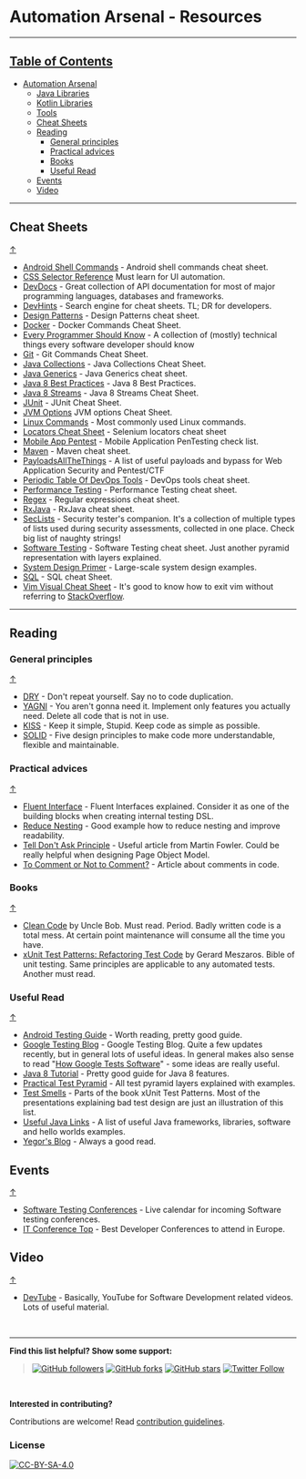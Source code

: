 # Automation Arsenal - Resources

---

## [Table of Contents](#table-of-contents)
- [Automation Arsenal](https://github.com/dkorobtsov/automation-arsenal#table-of-contents)
  - [Java Libraries](https://github.com/dkorobtsov/automation-arsenal/tree/master/java#table-of-contents)
  - [Kotlin Libraries](https://github.com/dkorobtsov/automation-arsenal/tree/master/kotlin#table-of-contents)
  - [Tools](https://github.com/dkorobtsov/automation-arsenal/tree/master/tools#table-of-contents)
  - [Cheat Sheets](#cheat-sheets)
  - [Reading](#reading)
    - [General principles](#general-principles)
    - [Practical advices](#practical-advices)
    - [Books](#books)
    - [Useful Read](#useful-read)
  - [Events](#events)
  - [Video](#video)

---

## Cheat Sheets
[&uarr;](#table-of-contents)
* [Android Shell Commands](https://github.com/cesards/AndroidShell) - Android shell commands cheat sheet.
* [CSS Selector Reference](https://www.w3schools.com/cssref/css_selectors.asp) Must learn for UI automation.
* [DevDocs](https://devdocs.io/) - Great collection of API documentation for most of major programming languages, databases and frameworks.
* [DevHints](https://devhints.io/) - Search engine for cheat sheets. TL; DR for developers.
* [Design Patterns](http://www.mcdonaldland.info/files/designpatterns/designpatternscard.pdf) - Design Patterns cheat sheet.
* [Docker](http://files.zeroturnaround.com/pdf/zt_docker_cheat_sheet.pdf) - Docker Commands Cheat Sheet.
* [Every Programmer Should Know](https://github.com/mtdvio/every-programmer-should-know) - A collection of (mostly) technical things every software developer should know
* [Git](http://files.zeroturnaround.com/pdf/zt_git_cheat_sheet.pdf) - Git Commands Cheat Sheet.
* [Java Collections](http://files.zeroturnaround.com/pdf/zt_java_collections_cheat_sheet.pdf) - Java Collections Cheat Sheet.
* [Java Generics](http://files.zeroturnaround.com/pdf/zt_java_generics_cheatsheet.pdf) - Java Generics cheat sheet.
* [Java 8 Best Practices](http://files.zeroturnaround.com/pdf/zt_java8_best_practices.pdf) - Java 8 Best Practices.
* [Java 8 Streams](http://files.zeroturnaround.com/pdf/zt_java8_streams_cheat_sheet.pdf) - Java 8 Streams Cheat Sheet.
* [JUnit](http://files.zeroturnaround.com/pdf/zt_junit_cheat_sheet.pdf) - JUnit Cheat Sheet.
* [JVM Options](http://files.zeroturnaround.com/pdf/zt_JVM-options-cheat-sheet.pdf) JVM options Cheat Sheet.
* [Linux Commands](https://www.loggly.com/wp-content/uploads/2015/05/Linux-Cheat-Sheet-Sponsored-By-Loggly.pdf) - Most commonly used Linux commands.
* [Locators Cheat Sheet](http://www.cheat-sheets.org/saved-copy/Locators_table_1_0_2.pdf) - Selenium locators cheat sheet
* [Mobile App Pentest](https://github.com/tanprathan/MobileApp-Pentest-Cheatsheet) - Mobile Application PenTesting check list.
* [Maven](http://files.zeroturnaround.com/pdf/Maven-cheat-sheet.pdf) - Maven cheat sheet.
* [PayloadsAllTheThings](https://github.com/swisskyrepo/PayloadsAllTheThings) - A list of useful payloads and bypass for Web Application Security and Pentest/CTF
* [Periodic Table Of DevOps Tools](https://xebialabs.com/periodic-table-of-devops-tools) - DevOps tools cheat sheet.
* [Performance Testing](https://www.stevefenton.co.uk/cmsfiles/assets/file/Performance-Testing-Cheat-Sheet.pdf) - Performance Testing cheat sheet.
* [Regex](http://files.zeroturnaround.com/pdf/zt_regular-expressions-cheat-sheet.pdf) - Regular expressions cheat sheet.
* [RxJava](http://files.zeroturnaround.com/pdf/zt-rxjava-cheat-sheet.pdf) - RxJava cheat sheet.
* [SecLists](https://github.com/danielmiessler/SecLists) - Security tester's companion. It's a collection of multiple types of lists used during security assessments, collected in one place. Check big list of naughty strings!
* [Software Testing](https://openconcept.ca/sites/openconcept/files/software_testing_cheat_sheet.pdf) - Software Testing cheat sheet. Just another pyramid representation with layers explained.
* [System Design Primer](https://github.com/donnemartin/system-design-primer) - Large-scale system design examples.
* [SQL](http://files.zeroturnaround.com/pdf/zt_sql_cheat_sheet.pdf) - SQL cheat Sheet.
* [Vim Visual Cheat Sheet](http://people.csail.mit.edu/vgod/vim/vim-cheat-sheet-en.png) - It's good to know how to exit vim without referring to [StackOverflow](https://stackoverflow.com/questions/11828270/how-to-exit-the-vim-editor).

---

## Reading

### General principles
[&uarr;](#table-of-contents)
* [DRY](https://en.wikipedia.org/wiki/Don%27t_repeat_yourself) - Don't repeat yourself. Say no to code duplication.
* [YAGNI](https://testing.googleblog.com/2017/08/code-health-eliminate-yagni-smells.html) - You aren't gonna need it. Implement only features you actually need. Delete all code that is not in use.
* [KISS](https://people.apache.org/~fhanik/kiss.html) - Keep it simple, Stupid. Keep code as simple as possible.
* [SOLID](https://en.wikipedia.org/wiki/SOLID) - Five design principles to make code more understandable, flexible and maintainable.

### Practical advices
[&uarr;](#table-of-contents)
* [Fluent Interface](https://www.martinfowler.com/bliki/FluentInterface.html) - Fluent Interfaces explained. Consider it as one of the building blocks when creating internal testing DSL.
* [Reduce Nesting](https://testing.googleblog.com/2017/06/code-health-reduce-nesting-reduce.html) - Good example how to reduce nesting and improve readability.
* [Tell Don't Ask Principle](https://martinfowler.com/bliki/TellDontAsk.html) - Useful article from Martin Fowler. Could be really helpful when designing Page Object Model.
* [To Comment or Not to Comment?](https://testing.googleblog.com/2017/07/code-health-to-comment-or-not-to-comment.html) - Article about comments in code.

### Books
[&uarr;](#table-of-contents)
* [Clean Code](https://www.goodreads.com/book/show/3735293-clean-code) by Uncle Bob. Must read. Period. Badly written code is a total mess. At certain point maintenance will consume all the time you have.
* [xUnit Test Patterns: Refactoring Test Code](https://www.goodreads.com/book/show/337302.xUnit_Test_Patterns) by Gerard Meszaros. Bible of unit testing. Same principles are applicable to any automated tests. Another must read.

### Useful Read
[&uarr;](#table-of-contents)
* [Android Testing Guide](https://github.com/ravidsrk/android-testing-guide) - Worth reading, pretty good guide.
* [Google Testing Blog](https://testing.googleblog.com/) - Google Testing Blog. Quite a few updates recently, but in general lots of useful ideas. In general makes also sense to read "[How Google Tests Software](https://books.google.com/books/about/How_Google_Tests_Software.html?id=vHlTOVTKHeUC)" - some ideas are really useful.
* [Java 8 Tutorial](https://github.com/winterbe/java8-tutorial) - Pretty good guide for Java 8 features.
* [Practical Test Pyramid](https://martinfowler.com/articles/practical-test-pyramid.html) - All test pyramid layers explained with examples.
* [Test Smells](http://xunitpatterns.com/Test%20Smells.html) - Parts of the book xUnit Test Patterns. Most of the presentations explaining bad test design are just an illustration of this list.
* [Useful Java Links](https://github.com/Vedenin/useful-java-links) - A list of useful Java frameworks, libraries, software and hello worlds examples.
* [Yegor's Blog](https://www.yegor256.com/) - Always a good read.

## Events
[&uarr;](#table-of-contents)
* [Software Testing Conferences](https://testingconferences.org/) - Live calendar for incoming Software testing conferences.
* [IT Conference Top](https://itconference.top/) - Best Developer Conferences to attend in Europe.

## Video
[&uarr;](#table-of-contents)
* [DevTube](https://dev.tube/) - Basically, YouTube for Software Development related videos. Lots of useful material.

&nbsp;

---

**Find this list helpful? Show some support:**
>[![GitHub followers](https://img.shields.io/github/followers/dkorobtsov.svg?style=social&label=Follow)](https://github.com/dkorobtsov)
[![GitHub forks](https://img.shields.io/github/forks/dkorobtsov/automation-arsenal.svg?style=social&label=Fork)](https://github.com/dkorobtsov/automation-arsenal/fork)
[![GitHub stars](https://img.shields.io/github/stars/dkorobtsov/automation-arsenal.svg?style=social&label=Star)](https://github.com/dkorobtsov/automation-arsenal)
[![Twitter Follow](https://img.shields.io/twitter/follow/dkorobtsov.svg?style=social&label=Follow)](https://twitter.com/dkorobtsov)

&nbsp;

**Interested in contributing?**

Contributions are welcome! Read [contribution guidelines](https://github.com/dkorobtsov/automation-arsenal/tree/master/contributing#contribution-guidelines).

### License

[![CC-BY-SA-4.0](https://mirrors.creativecommons.org/presskit/buttons/88x31/svg/by-sa.svg)](https://creativecommons.org/licenses/by-sa/4.0/)

